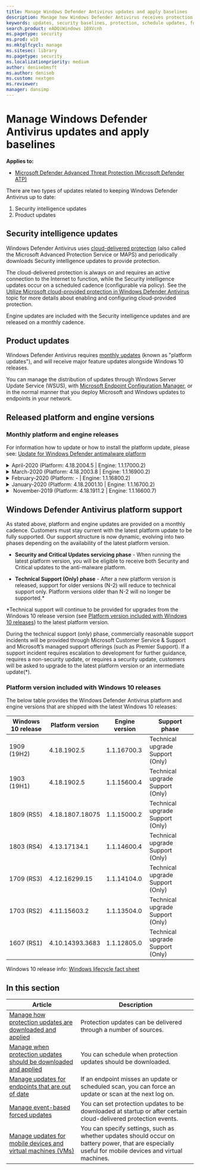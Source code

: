 ```yaml
---
title: Manage Windows Defender Antivirus updates and apply baselines
description: Manage how Windows Defender Antivirus receives protection and product updates.
keywords: updates, security baselines, protection, schedule updates, force updates, mobile updates, wsus
search.product: eADQiWindows 10XVcnh
ms.pagetype: security
ms.prod: w10
ms.mktglfcycl: manage
ms.sitesec: library
ms.pagetype: security
ms.localizationpriority: medium
author: denisebmsft
ms.author: deniseb
ms.custom: nextgen
ms.reviewer: 
manager: dansimp
---
```


# Manage Windows Defender Antivirus updates and apply baselines

**Applies to:**

- [Microsoft Defender Advanced Threat Protection (Microsoft Defender ATP)](https://go.microsoft.com/fwlink/p/?linkid=2069559)

There are two types of updates related to keeping Windows Defender Antivirus up to date:

1. Security intelligence updates
2. Product updates



## Security intelligence updates

Windows Defender Antivirus uses [cloud-delivered protection](utilize-microsoft-cloud-protection-windows-defender-antivirus.md) (also called the Microsoft Advanced Protection Service or MAPS) and periodically downloads Security intelligence updates to provide protection. 

The cloud-delivered protection is always on and requires an active connection to the Internet to function, while the Security intelligence updates occur on a scheduled cadence (configurable via policy). See the [Utilize Microsoft cloud-provided protection in Windows Defender Antivirus](utilize-microsoft-cloud-protection-windows-defender-antivirus.md) topic for more details about enabling and configuring cloud-provided protection. 

Engine updates are included with the Security intelligence updates and are released on a monthly cadence.

## Product updates

Windows Defender Antivirus requires [monthly updates](https://support.microsoft.com/help/4052623/update-for-windows-defender-antimalware-platform) (known as "platform updates"), and will receive major feature updates alongside Windows 10 releases.

You can manage the distribution of updates through Windows Server Update Service (WSUS), with [Microsoft Endpoint Configuration Manager](https://docs.microsoft.com/configmgr/sum/understand/software-updates-introduction), or in the normal manner that you deploy Microsoft and Windows updates to endpoints in your network.

## Released platform and engine versions

### Monthly platform and engine releases
For information how to update or how to install the platform update, please see: [Update for Windows Defender antimalware platform](https://support.microsoft.com/en-us/help/4052623/update-for-windows-defender-antimalware-platform)

<details>
<summary> April-2020 (Platform: 4.18.2004.5 | Engine: 1.1.17000.2)</summary>

Security intelligence update version: **TBD**  
Released: **April 30, 2020**  
Platform: **4.18.2004.5**  
Engine: **1.1.17000.2**  
Support phase: **Security and Critical Updates**
    
### What's new

:::row:::
    :::column:::
        **Platform**
        * fix1
        * fix2

    :::column-end:::
    :::column:::
        **Engine**
        * fix1
        * fix2
    :::column-end:::
:::row-end:::
   
### Known Issues
No known issues  
</details>

<details>
<summary> March-2020 (Platform: 4.18.2003.8 | Engine: 1.1.16900.2)</summary>

Security intelligence update version: **1.313.8.0**  
Released: **March 24, 2020**  
Platform: **4.18.2003.8**  
Engine: **1.1.16900.4**  
Support phase: **Technical upgrade Support (Only)**
    
### What's new

:::row:::
    :::column:::
        **Platform**
        * fix1
        * fix2

    :::column-end:::
    :::column:::
        **Engine**
        * fix1
        * fix2
    :::column-end:::
:::row-end:::
   
### Known Issues
No known issues
</details>

<details>

<summary> February-2020 (Platform: - | Engine: 1.1.16800.2)</summary>
  

  Security intelligence update version: **1.311.4.0**   
  Released: **February 25, 2020**  
  Platform/Client: **-**  
  Engine: **1.1.16800.2**  
  Support phase: **N/A**
     
### What's new

:::row:::
    :::column:::
        **Platform**
        * fix1
        * fix2

    :::column-end:::
    :::column:::
        **Engine**
        * fix1
        * fix2
    :::column-end:::
:::row-end:::
   
### Known Issues
No known issues
</details>

<details>
  <summary> January-2020 (Platform: 4.18.2001.10 | Engine: 1.1.16700.2)</summary>
  
  Security intelligence update version: **1.309.32.0**  
  Released: **January 30, 2020**  
  Platform/Client: **4.18.2001.10**  
  Engine: **1.1.16700.2**  
  Support phase: **Technical upgrade Support (Only)**
     
### What's new

:::row:::
    :::column:::
        **Platform**
        * fix1
        * fix2

    :::column-end:::
    :::column:::
        **Engine**
        * fix1
        * fix2
    :::column-end:::
:::row-end:::
   
### Known Issues
No known issues
</details>

<details>
<summary> November-2019 (Platform: 4.18.1911.2 | Engine: 1.1.16600.7)</summary>

Security intelligence update version: **1.307.13.0**  
Released: **December 7, 2019**  
Platform: **4.18.1911.2**  
Engine: **1.1.17000.7**  
Support phase: **No support**  
     
### What's new

:::row:::
    :::column:::
        **Platform**
        * fix1
        * fix2

    :::column-end:::
    :::column:::
        **Engine**
        * fix1
        * fix2
    :::column-end:::
:::row-end:::
   
### Known Issues
No known issues
</details>

## Windows Defender Antivirus platform support
As stated above, platform and engine updates are provided on a monthly cadence.
Customers must stay current with the latest platform update to be fully supported. Our support structure is now dynamic, evolving into two phases depending on the availability of the latest platform version.


* **Security and Critical Updates servicing phase** - When running the latest platform version, you will be eligible to receive both Security and Critical updates to the anti-malware platform.
 

* **Technical Support (Only) phase** - After a new platform version is released, support for older versions (N-2) will reduce to technical support only. Platform versions older than N-2 will no longer be supported.*

*Technical support will continue to be provided for upgrades from the Windows 10 release version (see [Platform version included with Windows 10 releases](#platform-version-included-with-windows-10-releases)) to the latest platform version.

During the technical support (only) phase, commercially reasonable support incidents will be provided through Microsoft Customer Service & Support and Microsoft’s managed support offerings (such as Premier Support). If a support incident requires escalation to development for further guidance, requires a non-security update, or requires a security update, customers will be asked to upgrade to the latest platform version or an intermediate update(*).

### Platform version included with Windows 10 releases
The below table provides the Windows Defender Antivirus platform and engine versions that are shipped with the latest Windows 10 releases:    

|Windows 10 release  |Platform version  |Engine version |Support phase |
|-|-|-|-|
|1909  (19H2) |4.18.1902.5 |1.1.16700.3 | Technical upgrade Support (Only) |
|1903  (19H1) |4.18.1902.5 |1.1.15600.4 | Technical upgrade Support (Only) |
|1809  (RS5) |4.18.1807.18075 |1.1.15000.2 | Technical upgrade Support (Only) |
|1803  (RS4) |4.13.17134.1 |1.1.14600.4 | Technical upgrade Support (Only) |
|1709  (RS3) |4.12.16299.15 |1.1.14104.0 | Technical upgrade Support (Only) |
|1703  (RS2) |4.11.15603.2 |1.1.13504.0 | Technical upgrade Support (Only) |
|1607 (RS1) |4.10.14393.3683 |1.1.12805.0 | Technical upgrade Support (Only) |  

Windows 10 release info: [Windows lifecycle fact sheet](https://support.microsoft.com/en-us/help/13853/windows-lifecycle-fact-sheet)


## In this section

Article | Description 
---|---
[Manage how protection updates are downloaded and applied](manage-protection-updates-windows-defender-antivirus.md) | Protection updates can be delivered through a number of sources.
[Manage when protection updates should be downloaded and applied](manage-protection-update-schedule-windows-defender-antivirus.md) | You can schedule when protection updates should be downloaded.
[Manage updates for endpoints that are out of date](manage-outdated-endpoints-windows-defender-antivirus.md) | If an endpoint misses an update or scheduled scan, you can force an update or scan at the next log on.
[Manage event-based forced updates](manage-event-based-updates-windows-defender-antivirus.md) | You can set protection updates to be downloaded at startup or after certain cloud-delivered protection events.
[Manage updates for mobile devices and virtual machines (VMs)](manage-updates-mobile-devices-vms-windows-defender-antivirus.md)| You can specify settings, such as whether updates should occur on battery power, that are especially useful for mobile devices and virtual machines.
